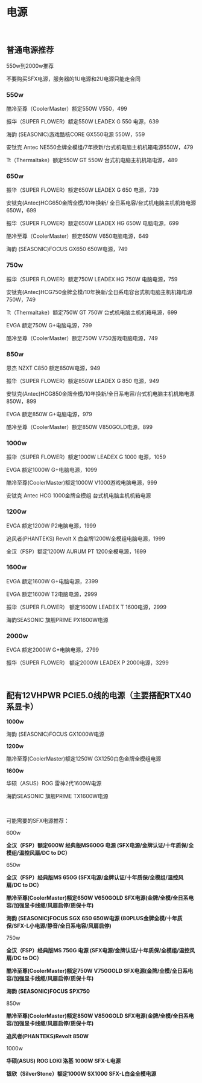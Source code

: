 # 电源

&nbsp;

## 普通电源推荐

550w到2000w推荐

不要购买SFX电源，服务器的1U电源和2U电源只能走合同

### 550w

酷冷至尊（CoolerMaster）额定550W V550，499

振华（SUPER FLOWER）额定550W LEADEX G 550 电源，639

海韵 (SEASONIC)游戏酷核CORE GX550电源 550W，559

安钛克 Antec NE550金牌全模组/7年换新/台式机电脑主机机箱电源550W，479

Tt（Thermaltake）额定550W GT 550W 台式机电脑主机机箱电源，489

### 650w

振华（SUPER FLOWER）额定650W LEADEX G 650 电源，739

安钛克(Antec)HCG650金牌全模/10年换新/ 全日系电容/台式机电脑主机机箱电源650W，699

振华（SUPER FLOWER）额定650W LEADEX HG 650W 电脑电源，699

酷冷至尊（CoolerMaster）额定650W V650电脑电源，649

海韵 (SEASONIC)FOCUS GX650 650W电源，749

### 750w

振华（SUPER FLOWER）额定750W LEADEX HG 750W 电脑电源，759

安钛克(Antec)HCG750金牌全模/10年换新/全日系电容台式机电脑主机机箱电源750W，749

Tt（Thermaltake）额定750W GT 750W 台式机电脑主机机箱电源，699

EVGA 额定750W G+电脑电源，799

酷冷至尊（CoolerMaster）额定750W V750游戏电脑电源，749

### 850w

恩杰 NZXT C850 额定850W电源，949

振华（SUPER FLOWER）额定850W LEADEX G 850 电源，949

安钛克(Antec)HCG850金牌全模/10年换新/全日系电容/台式机电脑主机机箱电源850W，899

EVGA 额定850W G+电脑电源，979

酷冷至尊（CoolerMaster）额定850W V850GOLD电源，899

### 1000w

振华（SUPER FLOWER）额定1000W LEADEX G 1000 电源，1059

EVGA 额定1000W G+电脑电源，1099

酷冷至尊(CoolerMaster)额定1000W V1000游戏电脑电源，999

安钛克 Antec HCG 1000金牌全模组 台式机电脑主机机箱电源

### 1200w

EVGA 额定1200W P2电脑电源，1999

追风者(PHANTEKS) Revolt X 白金牌1200W全模组电脑电源，1999

全汉（FSP）额定1200W AURUM PT 1200全模电源，1699

### 1600w

EVGA 额定1600W G+电脑电源，2399

EVGA 额定1600W T2电脑电源，2999

振华（SUPER FLOWER） 额定1600W LEADEX T 1600电源，2999

海韵SEASONIC 旗舰PRIME PX1600W电源

### 2000w

EVGA 额定2000W G+电脑电源，2799

振华（SUPER FLOWER） 额定2000W LEADEX P 2000电源，3299

&nbsp;

## 配有12VHPWR PCIE5.0线的电源（主要搭配RTX40系显卡）

**1000w**

海韵 (SEASONIC)FOCUS GX1000W电源

**1200w**

酷冷至尊(CoolerMaster)额定1250W GX1250白色金牌全模组电源

**1600w**

华硕（ASUS）ROG 雷神2代1600W电源

海韵SEASONIC 旗舰PRIME TX1600W电源

&nbsp;

可能需要的SFX电源推荐：

600w

**全汉（FSP）额定600W 经典版MS600G 电源 (SFX电源/金牌认证/十年质保/全模组/温控风扇/DC to DC）**

650w

**全汉（FSP）经典版MS 650G (SFX电源/金牌认证/十年质保/全模组/温控风扇/DC to DC）**

**酷冷至尊(CoolerMaster)额定650W V650GOLD SFX电源(金牌/全模/全日系电容/加强显卡线缆/风扇启停/质保十年)**

**海韵 (SEASONIC)FOCUS SGX 650 650W电源 (80PLUS金牌全模/十年质保/SFX-L小电源/静音/全日系电容/风扇启停)**

750w

**全汉（FSP）经典版MS 750G 电源 (SFX电源/金牌认证/十年质保/全模组/温控风扇/DC to DC）**

**酷冷至尊(CoolerMaster)额定750W V750GOLD SFX电源(金牌/全模/全日系电容/加强显卡线缆/风扇启停/质保十年)**

**海韵 (SEASONIC)FOCUS SPX750**

850w

**酷冷至尊(CoolerMaster)额定850W V850GOLD SFX电源(金牌/全模/全日系电容/加强显卡线缆/风扇启停/质保十年)**

**追风者(PHANTEKS)Revolt 850W**

1000w

**华硕(ASUS) ROG LOKI 洛基 1000W SFX-L电源**

**银欣（SilverStone）额定1000W SX1000 SFX-L白金全模电源**

